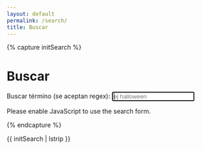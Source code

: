 ```yaml
---
layout: default
permalink: /search/
title: Buscar
---
```


{% capture initSearch %}

<h1>Buscar</h1>

<form id="search-form">
  <label for="search">Buscar término (se aceptan regex):</label>
  <input id="search" type="text" placeholder="ej halloween" autocomplete="off" autofocus />
  <ul id="list"></ul>
</form>

<script type="text/javascript" src="{{site.baseurl}}/assets/src/search.js"></script>
<script type="text/javascript" src='{{site.baseurl}}/assets/src/fetch.js'></script>

<script type="text/javascript">
    const search = new JekyllSearch({
        dataSource: '{{site.baseurl}}/assets/src/search.json',
        searchField: '#search',
        resultsList: '#list',
        siteURL: '{{site.baseurl}}' 
    });
    search.init();
</script>

<noscript>Please enable JavaScript to use the search form.</noscript>

{% endcapture %}

{{ initSearch | lstrip }}